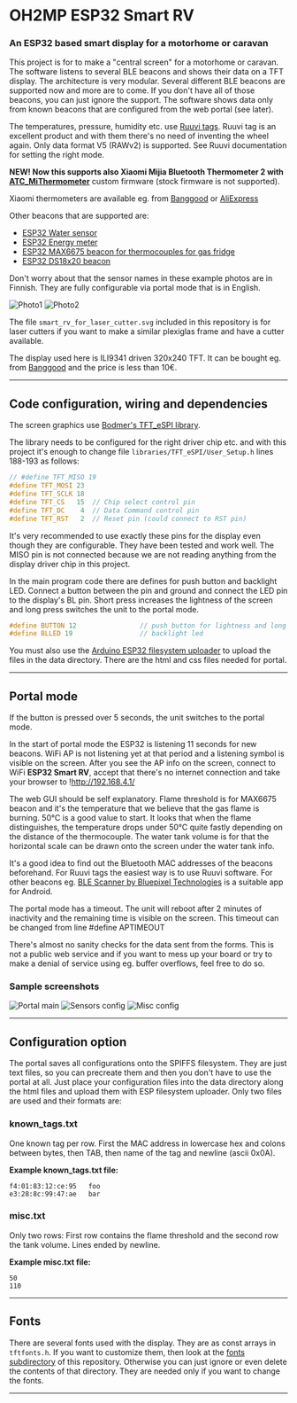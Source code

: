 # OH2MP ESP32 Smart RV

### An ESP32 based smart display for a motorhome or caravan

This project is for to make a "central screen" for a motorhome or caravan. The software listens to
several BLE beacons and shows their data on a TFT display. The architecture is very modular. Several
different BLE beacons are supported now and more are to come. If you don't have all of those beacons, you can 
just ignore the support. The software shows data only from known beacons that are configured from the
web portal (see later).

The temperatures, pressure, humidity etc. use [Ruuvi tags](https://ruuvi.com/). Ruuvi tag is an excellent
product and with them there's no need of inventing the wheel again. Only data format V5 (RAWv2) is supported.
See Ruuvi documentation for setting the right mode.

**NEW! Now this supports also Xiaomi Mijia Bluetooth Thermometer 2 with 
[ATC_MiThermometer](https://github.com/atc1441/ATC_MiThermometer)** custom firmware
(stock firmware is not supported).

Xiaomi thermometers are available eg. from 
[Banggood](https://www.banggood.com/3Pcs-XIAOMI-Mijia-Bluetooth-Smart-Electric-Digital-Thermometer-Hygrometer-2-p-1595118.html?p=6H24052869562201510Z)
or
[AliExpress](https://www.aliexpress.com/item/4000406818501.html)

Other beacons that are supported are:

- [ESP32 Water sensor](https://github.com/oh2mp/esp32_watersensor)
- [ESP32 Energy meter](https://github.com/oh2mp/esp32_energymeter)
- [ESP32 MAX6675 beacon for thermocouples for gas fridge](https://github.com/oh2mp/esp32_max6675_beacon)
- [ESP32 DS18x20 beacon](https://github.com/oh2mp/esp32_ds1820_ble)

Don't worry about that the sensor names in these example photos are in Finnish. They are fully configurable via
portal mode that is in English.

![Photo1](s/smart_rv_photo1_small.jpg)
![Photo2](s/smart_rv_photo2_small.jpg)

The file `smart_rv_for_laser_cutter.svg` included in this repository is for laser cutters if you want to 
make a similar plexiglas frame and have a cutter available.

The display used here is ILI9341 driven 320x240 TFT. It can be bought eg. from 
[Banggood](https://www.banggood.com/2_8-Inch-ILI9341-240x320-SPI-TFT-LCD-Display-Touch-Panel-SPI-Serial-Port-Module-p-1206782.html?p=6H24052869562201510Z)
and the price is less than 10€.

------

## Code configuration, wiring and dependencies

The screen graphics use [Bodmer's TFT_eSPI library](https://github.com/Bodmer/TFT_eSPI).

The library needs to be configured for the right driver chip etc. and with this project it's enough
to change file `libraries/TFT_eSPI/User_Setup.h` lines 188-193 as follows:

```c
// #define TFT_MISO 19
#define TFT_MOSI 23
#define TFT_SCLK 18
#define TFT_CS   15  // Chip select control pin
#define TFT_DC    4  // Data Command control pin
#define TFT_RST   2  // Reset pin (could connect to RST pin)
```

It's very recommended to use exactly these pins for the display even though they are configurable. 
They have been tested and work well. The MISO pin is not connected because we are not reading anything
from the display driver chip in this project.

In the main program code there are defines for push button and backlight LED. 
Connect a button between the pin and ground and connect the LED pin to the display's BL pin.
Short press increases the lightness of the screen and long press switches the unit to the portal mode.

```c
#define BUTTON 12                // push button for lightness and long press starts portal
#define BLLED 19                 // backlight led
```

You must also use the [Arduino ESP32 filesystem uploader](https://github.com/me-no-dev/arduino-esp32fs-plugin/)
to upload the files in the data directory. There are the html and css files needed for portal.

------

## Portal mode

If the button is pressed over 5 seconds, the unit switches to the portal mode.

In the start of portal mode the ESP32 is listening 11 seconds for new beacons.
WiFi AP is not listening yet at that period and a listening symbol is visible on the screen. After you see
the AP info on the screen, connect to WiFi **ESP32 Smart RV**, accept that there's no internet connection
and take your browser to !http://192.168.4.1/

The web GUI should be self explanatory. Flame threshold is for MAX6675 beacon and it's the temperature 
that we believe that the gas flame is burning. 50°C is a good value to start. It looks that when the 
flame distinguishes, the temperature drops under 50°C quite fastly depending on the distance of the 
thermocouple. The water tank volume is for that the horizontal scale can be drawn onto the screen under 
the water tank info.

It's a good idea to find out the Bluetooth MAC addresses of the beacons beforehand. For Ruuvi tags the
easiest way is to use Ruuvi software. For other beacons eg. 
[BLE Scanner by Bluepixel Technologies](https://play.google.com/store/apps/details?id=com.macdom.ble.blescanner)
is a suitable app for Android.

The portal mode has a timeout. The unit will reboot after 2 minutes of inactivity and the remaining time
is visible on the screen. This timeout can be changed from line #define APTIMEOUT

There's almost no sanity checks for the data sent from the forms. This is not a public web service and if 
you want to mess up your board or try to make a denial of service using eg. buffer overflows, feel free to 
do so.

### Sample screenshots

![Portal main](s/portal.jpg)
![Sensors config](s/sensors_config.jpg)
![Misc config](s/misc_config.jpg)

------

## Configuration option

The portal saves all configurations onto the SPIFFS filesystem. They are just text files, so you can 
precreate them and then you don't have to use the portal at all. Just place your configuration files into 
the data directory along the html files and upload them with ESP filesystem uploader. Only two files are 
used and their formats are:

### known_tags.txt

One known tag per row. First the MAC address in lowercase hex and colons between bytes, then TAB, 
then name of the tag and newline (ascii 0x0A).

**Example known_tags.txt file:**

```
f4:01:83:12:ce:95	foo
e3:28:8c:99:47:ae	bar
```

### misc.txt

Only two rows: First row contains the flame threshold and the second row the tank volume. Lines ended by newline.

**Example misc.txt file:**

```
50
110
```

------

## Fonts

There are several fonts used with the display. They are as const arrays in `tftfonts.h`. If you want to 
customize them, then look at the [fonts subdirectory](fonts/) of this repository. Otherwise you can just 
ignore or even delete the contents of that directory. They are needed only if you want to change the 
fonts.

------
